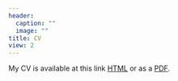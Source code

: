 ```yaml
---
header:
  caption: ""
  image: ""
title: CV
view: 2
---
```


My CV is available at this link [HTML](cv/cv-avh.html) or as a [PDF](cv/cv-avh.pdf).